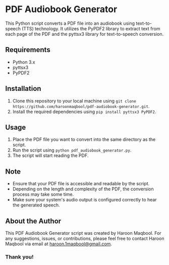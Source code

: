 # PDF Audiobook Generator

This Python script converts a PDF file into an audiobook using text-to-speech (TTS) technology. It utilizes the PyPDF2 library to extract text from each page of the PDF and the pyttsx3 library for text-to-speech conversion.

## Requirements
- Python 3.x
- pyttsx3
- PyPDF2

## Installation
1. Clone this repository to your local machine using `git clone https://github.com/haroonmaqbool/pdf-audiobook-generator.git`.
2. Install the required dependencies using `pip install pyttsx3 PyPDF2`.

## Usage
1. Place the PDF file you want to convert into the same directory as the script.
3. Run the script using `python pdf_audiobook_generator.py`.
4. The script will start reading the PDF.

## Note
- Ensure that your PDF file is accessible and readable by the script.
- Depending on the length and complexity of the PDF, the conversion process may take some time.
- Make sure your system's audio output is configured correctly to hear the generated speech.

## About the Author
This PDF Audiobook Generator script was created by Haroon Maqbool. For any suggestions, issues, or contributions, please feel free to contact Haroon Maqbool via email at [haroon.1maqbool@gmail.com](mailto:haroon.1maqbool@gmail.com).

### Thank you!

